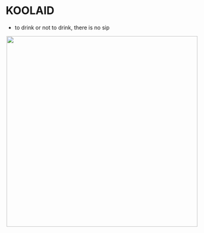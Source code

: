 # KOOLAID
- to drink or not to drink, there is no sip

<p align="center">
<img src="https://images2.minutemediacdn.com/image/upload/shape/mentalfloss/kool8_1.jpg" width="500" height="500" />
</p>